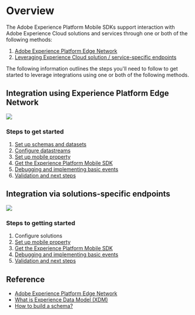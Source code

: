# Overview

The Adobe Experience Platform Mobile SDKs support interaction with Adobe Experience Cloud solutions and services through one or both of the following methods:

1. [Adobe Experience Platform Edge Network](overview.md#integration-via-experience-platform-edge-network)
2. [Leveraging Experience Cloud solution / service-specific endpoints](overview.md#integration-via-solutions-specific-network-infrastructure)

The following information outlines the steps you'll need to follow to get started to leverage integrations using one or both of the following methods.

## Integration using Experience Platform Edge Network

![](../.gitbook/assets/1-img.png)

### Steps to get started

1. [Set up schemas and datasets](setup-schemas-and-datasets.md)
2. [Configure datastreams](configure-datastreams.md)
3. [Set up mobile property](create-a-mobile-property.md)
4. [Get the Experience Platform Mobile SDK](get-the-sdk.md)
5. [Debugging and implementing basic events](enable-debug-logging.md)
6. [Validation and next steps](validate.md)

## Integration via solutions-specific endpoints

![](../.gitbook/assets/2-img.png)

### Steps to getting started

1. Configure solutions
2. [Set up mobile property](create-a-mobile-property.md)
3. [Get the Experience Platform Mobile SDK](get-the-sdk.md)
4. [Debugging and implementing basic events](enable-debug-logging.md)
5. [Validation and next steps](validate.md)

## Reference

* [Adobe Experience Platform Edge Network](https://experienceleague.adobe.com/docs/web-sdk-learn/tutorials/introduction-to-web-sdk-and-edge-network.html?lang=en)
* [What is Experience Data Model \(XDM\)](https://experienceleague.adobe.com/docs/experience-platform/xdm/home.html?lang=en)
* [How to build a schema?](https://experienceleague.adobe.com/docs/experience-platform/xdm/schema/composition.html?lang=en#schema)

